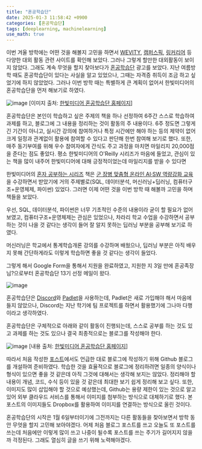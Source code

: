 ```yaml
---
title: "혼공학습단"
date: 2025-01-3 11:58:42 +0900
categories: [혼공학습단]
tags: [deeplearning, machinelearning]
use_math: true
---
```


이번 겨울 방학에는 어떤 것을 해볼지 고민을 하면서 [WEVITY](https://www.wevity.com/), [캠퍼스픽](https://www.campuspick.com/), [링커리어](https://linkareer.com/) 등 다양한 대외 활동 관련 사이트를 확인해 보았다. 그러나 그렇게 할만한 대외활동이 보이지 않았다. 그래도 계속 무엇을 할지 찾아보다가 [혼공학습단](https://hongong.hanbit.co.kr/) 광고를 보았다. 지난 여름방학 때도 혼공학습단이 있다는 사실을 알고 있었으나, 그때는 자격증 취득이 조금 하고 싶었기에 하지 않았었다. 그러나 이번 방학 때는 특별하게 큰 계획이 없어서 한빛미디어의 혼공학습단을 먼저 해보기로 하였다. 

![image](https://www.dropbox.com/scl/fi/jonblvndc97na8s2we94n/hongong.jpg?rlkey=5b91fgtbmq0xlyau0yq5lta54&st=vdx7k12o&raw=1)
[이미지 출처: [한빛미디어 혼공학습단 홈페이지](https://hongong.hanbit.co.kr/%ed%98%bc%ea%b3%b5-%ea%b2%8c%ec%8b%9c%ed%8c%90/?uid=230&mod=document&pageid=1)]

혼공학습단은 본인이 학습하고 싶은 주제의 책을 하나 선정하여 6주간 스스로 학습하여 과제를 하고, 블로그에 그 내용을 정리하는 것이 활동의 주 내용이다. 6주 정도면 그렇게 긴 기간이 아니고, 실시간 강의에 참여하거나 특정 시간에만 해야 하는 등의 제약이 없어 크게 일정과 관계없이 활용에 참여할 수 있다고 판단해 한번 참여해 보기로 했다. 또한, 매주 동기부여를 위해 우수 참여자에게 간식도 주고 과정을 마치면 마일리지 20,000점을 준다는 점도 좋았다. 평소 한빛미디어의 O'Reilly 시리즈가 마음에 들었고, 관심이 있는 책을 많이 내주어 한빛미디어에 대해 긍정적이었는데 마일리지를 받을 수 있다면

한빛미디어의 [혼자 공부하는 시리즈](https://www.hanbit.co.kr/store/books/series_detail_list.html?seri_idx=33#) 책은 [군 장병 맞춤형 온라인 AI·SW 역량강화 교육](https://elice.io/ko/case-study/national_defense)을 수강하면서 받았기에 거의 주제별로(SQL, 데이터분석, 머신러닝+딥러닝, 컴퓨터구조+운영체제, 파이썬) 있었다. 그러면 이제 어떤 것을 이번 방학 때 해볼까 고민을 하며 책들을 보았다. 

우선, SQL, 데이터분석, 파이썬은 너무 기초적인 수준의 내용이라 굳이 할 필요가 없어 보였고, 컴퓨터구조+운영체제는 관심은 있었으나, 차라리 학교 수업을 수강하면서 공부하는 것이 나을 것 같다는 생각이 들어 잘 알지 못하는 딥러닝 부분을 공부해 보기로 하였다.

머신러닝은 학교에서 통계학습개론 강의를 수강하며 배웠으나, 딥러닝 부분은 아직 배우지 못해 간단하게라도 이렇게 학습하면 좋을 것 같다는 생각이 들었다.

그렇게 해서 Google Form을 통해서 지원을 완료하였고, 지원한 지 3일 만에 혼공족장님?으로부터 혼공학습단 13기 선정 메일이 왔다.

![image](https://www.dropbox.com/scl/fi/s2lsgju3ahxxsenleiqhf/hongong_confirm_mail.jpg?rlkey=2jetmxcmxucqgss03rfyfg57l&st=ja6o2q93&raw=1)

혼공학습단은 [Discord](https://discord.com/)와 [Padlet](https://padlet.com/)을 사용하는데, Padlet은 새로 가입해야 해서 마음에 들지 않았으나, Discord는 지난 학기에 팀 프로젝트를 하면서 활용했기에 그나마 다행이라고 생각하였다.

혼공학습단은 구체적으로 아래와 같이 활동이 진행되는데, 스스로 공부를 하는 것도 있고 과제를 하는 것도 있으나 결국 최종적으로는 블로그를 작성해야 한다. 

![image](https://www.dropbox.com/scl/fi/o1stn9x3olwwbhm6ofshj/hongong_content.jpg?rlkey=35qe7wvqqjzi6sgp3rmdbz0bc&st=t70p4d9v&raw=1)
[내용 출처: [한빛미디어 혼공학습단 홈페이지](https://hongong.hanbit.co.kr/%ed%98%bc%ea%b3%b5-%ea%b2%8c%ec%8b%9c%ed%8c%90/?uid=231&mod=document&pageid=1)]

따라서 처음 작성한 [포스트](https://jeongho0715.github.io/posts/choose_blog/)에서도 언급한 대로 블로그에 작성하기 위해 Github 블로그를 개설하여 준비하였다. 학습한 것을 효율적으로 블로그에 정리하려면 일종의 양식이나 형식이 있으면 좋을 것 같은데 아직 그것에 대해서는 생각해 보지는 않았다. 정리해야 할 내용이 개념, 코드, 수식 등이 있을 것 같은데 최대한 보기 쉽게 정리해 보고 싶다. 또한, 이미지도 많이 삽입해야 할 것으로 예상했는데, Github는 용량 제한이 있는 것으로 알고 있어 외부 클라우드 서비스를 통해서 이미지를 첨부하는 방식으로 대체하기로 했다. 본 포스트의 이미지들도 Dropbox를 활용하여 이미지를 연결하는 방식으로 올린 것이다.

혼공학습단의 시작은 1월 6일부터이기에 그전까지는 다른 활동들을 찾아보면서 방학 동안 무엇을 할지 고민해 보아야겠다. 어제 처음 블로그 포스트를 쓰고 오늘도 또 포스트를 쓰는데 처음에만 이렇게 많이 쓰고 나중이 될수록 포스트를 쓰는 주기가 길어지지 않을까 걱정된다. 그래도 열심히 글을 쓰기 위해 노력해야겠다.